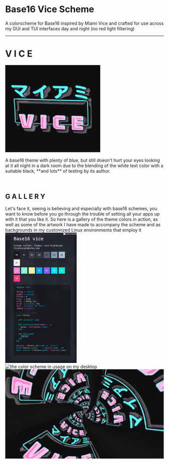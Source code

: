 # Base16 Vice Scheme

A colorscheme for Base16 inspired by Miami Vice and crafted for use across my GUI and TUI interfaces day and night (no red light filtering)

---

<h1> V I C E </h1>
<img src="assets/logo.png" float="left" width="60%" alt=
"image of the project logo" />
<p float="right">A base16 theme with plenty of blue, but still doesn't hurt your eyes looking at it all night in a dark room due to the blending of the white text color with a suitable black, **and lots** of testing by its author.</p>

<br />

## G A L L E R Y

Let's face it, seeing is believing and especially with base16 schemes, you want to know before you go through the trouble of setting all your apps up with it that you like it. So here is a gallery of the theme colors in action, as well as some of the artwork I have made to accompany the scheme and as backgrounds in my customized Linux environments that employ it
<img src="/.github/assets/html.png" width="45%" float="right" alt="The HTML preview available in contrib/html-preview" />
<img src="/.github/assets/vice-usage.png" width="55%" alt="the color scheme in usage on my desktop" />
<img src="/.github/assets/wallpaper.png" width="100%" alt="wallpaper derived form logo" />
